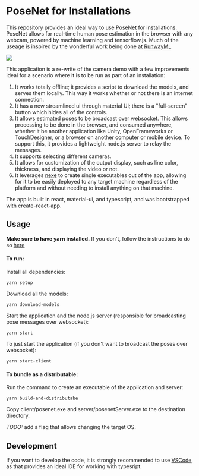# PoseNet for Installations

This repository provides an ideal way to use [PoseNet](https://github.com/tensorflow/tfjs-models/tree/master/posenet) for installations.
PoseNet allows for real-time human pose estimation in the browser with any webcam, powered by machine learning and tensorflow.js. Much of the useage is inspired by the wonderful work being done at [RunwayML](https://runwayapp.ai/)

![](PosenetInstallation.gif)

This application is a re-write of the camera demo with a few improvements ideal for a scenario where it is to be run as part of an installation:

1.  It works totally offline; it provides a script to download the models, and serves them locally.  This way it works whether or not there is an internet connection.
2.  It has a new streamlined ui through material UI; there is a "full-screen" button which hides all of the controls.
3.  It allows estimated poses to be broadcast over websocket.  This allows processing to be done in the browser, and consumed anywhere, whether it be another application like Unity, OpenFrameworks or TouchDesigner, or a browser on another computer or mobile device.  To support this, it provides a lightweight node.js server to relay the messages.
4.  It supports selecting different cameras.
5.  It allows for customization of the output display, such as line color, thickness, and displaying the video or not.
6.  It leverages [nexe](https://github.com/nexe/nexe) to create single executables out of the app, allowing for it to be easily deployed to any target machine regardless of the platform and without needing to install anything on that machine.

The app is built in react, material-ui, and typescript, and was bootstrapped with create-react-app.

## Usage

**Make sure to have yarn installed.**  If you don't, follow the instructions to do so [here](https://yarnpkg.com/lang/en/docs/install/#mac-stable)

#### To run:

Install all dependencies:

    yarn setup

Download all the models:

    yarn download-models

Start the application and the node.js server (responsible for broadcasting pose messages over websocket):

    yarn start

To just start the application (if you don't want to broadcast the poses over websocket):

    yarn start-client


#### To bundle as a distributable:

Run the command to create an executable of the application and server:

    yarn build-and-distributabe

Copy client/posenet.exe and server/posenetServer.exe to the destination directory.

*TODO:* add a flag that allows changing the target OS.

## Development

If you want to develop the code, it is strongly recommended to use [VSCode](https://code.visualstudio.com/), as that
provides an ideal IDE for working with typesript.
